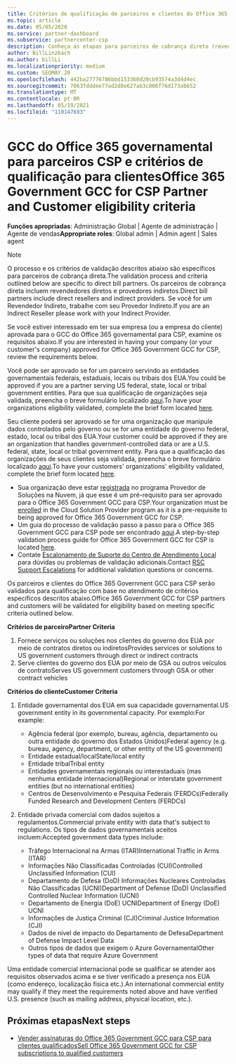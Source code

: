 ```yaml
---
title: Critérios de qualificação de parceiros e clientes do Office 365 Government GCC
ms.topic: article
ms.date: 05/05/2020
ms.service: partner-dashboard
ms.subservice: partnercenter-csp
description: Conheça as etapas para parceiros de cobrança direto (revendedores diretos, provedores indiretos) para validar parceiros e clientes para o GCC do Office 365 governamental para CSP.
author: BillLinzbach
ms.author: billLi
ms.localizationpriority: medium
ms.custom: SEOMAY.20
ms.openlocfilehash: 442ba27776786bbd153360d20cb93574a3d4d4ec
ms.sourcegitcommit: 7063fdddee77ad2d8e627ab3c806f76d173ab652
ms.translationtype: MT
ms.contentlocale: pt-BR
ms.lasthandoff: 05/19/2021
ms.locfileid: "110147693"
---
```

# <a name="office-365-government-gcc-for-csp-partner-and-customer-eligibility-criteria"></a><span data-ttu-id="7bbbb-103">GCC do Office 365 governamental para parceiros CSP e critérios de qualificação para clientes</span><span class="sxs-lookup"><span data-stu-id="7bbbb-103">Office 365 Government GCC for CSP Partner and Customer eligibility criteria</span></span> 

<span data-ttu-id="7bbbb-104">**Funções apropriadas**: Administração Global | Agente de administração | Agente de vendas</span><span class="sxs-lookup"><span data-stu-id="7bbbb-104">**Appropriate roles**: Global admin | Admin agent | Sales agent</span></span>

>[!NOTE]
><span data-ttu-id="7bbbb-105">O processo e os critérios de validação descritos abaixo são específicos para parceiros de cobrança direta.</span><span class="sxs-lookup"><span data-stu-id="7bbbb-105">The validation process and criteria outlined below are specific to direct bill partners.</span></span> <span data-ttu-id="7bbbb-106">Os parceiros de cobrança direta incluem revendedores diretos e provedores indiretos.</span><span class="sxs-lookup"><span data-stu-id="7bbbb-106">Direct bill partners include direct resellers and indirect providers.</span></span>  <span data-ttu-id="7bbbb-107">Se você for um Revendedor Indireto, trabalhe com seu Provedor Indireto.</span><span class="sxs-lookup"><span data-stu-id="7bbbb-107">If you are an Indirect Reseller please work with your Indirect Provider.</span></span>

<span data-ttu-id="7bbbb-108">Se você estiver interessado em ter sua empresa (ou a empresa do cliente) aprovada para o GCC do Office 365 governamental para CSP, examine os requisitos abaixo.</span><span class="sxs-lookup"><span data-stu-id="7bbbb-108">If you are interested in having your company (or your customer's company) approved for Office 365 Government GCC for CSP, review the requirements below.</span></span>

<span data-ttu-id="7bbbb-109">Você pode ser aprovado se for um parceiro servindo as entidades governamentais federais, estaduais, locais ou tribais dos EUA.</span><span class="sxs-lookup"><span data-stu-id="7bbbb-109">You could be approved if you are a partner serving US federal, state, local or tribal government entities.</span></span> <span data-ttu-id="7bbbb-110">Para que sua qualificação de organizações seja validada, preencha o breve formulário localizado [aqui](https://products.office.com/government/eligibility-validation?ReqType=CSPPartner).</span><span class="sxs-lookup"><span data-stu-id="7bbbb-110">To have your organizations eligibility validated, complete the brief form located [here](https://products.office.com/government/eligibility-validation?ReqType=CSPPartner).</span></span>

<span data-ttu-id="7bbbb-111">Seu cliente poderá ser aprovado se for uma organização que manipule dados controlados pelo governo ou se for uma entidade do governo federal, estado, local ou tribal dos EUA.</span><span class="sxs-lookup"><span data-stu-id="7bbbb-111">Your customer could be approved if they are an organization that handles government-controlled data or are a U.S. federal, state, local or tribal government entity.</span></span> <span data-ttu-id="7bbbb-112">Para que a qualificação das organizações de seus clientes seja validada, preencha o breve formulário localizado [aqui](https://products.office.com/government/eligibility-validation?ReqType=CSPCustomer).</span><span class="sxs-lookup"><span data-stu-id="7bbbb-112">To have your customers' organizations' eligibility validated, complete the brief form located [here](https://products.office.com/government/eligibility-validation?ReqType=CSPCustomer).</span></span> 

-   <span data-ttu-id="7bbbb-113">Sua organização deve estar [registrada](https://partnercenter.microsoft.com/partner/cloud-solution-provider) no programa Provedor de Soluções na Nuvem, já que esse é um pré-requisito para ser aprovado para o Office 365 Government GCC para CSP.</span><span class="sxs-lookup"><span data-stu-id="7bbbb-113">Your organization must be [enrolled](https://partnercenter.microsoft.com/partner/cloud-solution-provider) in the Cloud Solution Provider program as it is a pre-requisite to being approved for Office 365 Government GCC for CSP.</span></span>
-   <span data-ttu-id="7bbbb-114">Um guia do processo de validação passo a passo para o Office 365 Government GCC para CSP pode ser encontrado [aqui](https://go.microsoft.com/fwlink/?linkid=2007323).</span><span class="sxs-lookup"><span data-stu-id="7bbbb-114">A step-by-step validation process guide for Office 365 Government GCC for CSP is located [here](https://go.microsoft.com/fwlink/?linkid=2007323).</span></span>
-   <span data-ttu-id="7bbbb-115">Contate [Escalonamento de Suporte do Centro de Atendimento Local](mailto:usgcce@microsoft.com) para dúvidas ou problemas de validação adicionais.</span><span class="sxs-lookup"><span data-stu-id="7bbbb-115">Contact [RSC Support Escalations](mailto:usgcce@microsoft.com) for additional validation questions or concerns.</span></span>

<span data-ttu-id="7bbbb-116">Os parceiros e clientes do Office 365 Government GCC para CSP serão validados para qualificação com base no atendimento de critérios específicos descritos abaixo.</span><span class="sxs-lookup"><span data-stu-id="7bbbb-116">Office 365 Government GCC for CSP partners and customers will be validated for eligibility based on meeting specific criteria outlined below.</span></span>

<span data-ttu-id="7bbbb-117">**Critérios de parceiro**</span><span class="sxs-lookup"><span data-stu-id="7bbbb-117">**Partner Criteria**</span></span>
1.  <span data-ttu-id="7bbbb-118">Fornece serviços ou soluções nos clientes do governo dos EUA por meio de contratos diretos ou indiretos</span><span class="sxs-lookup"><span data-stu-id="7bbbb-118">Provides services or solutions to US government customers through direct or indirect contracts</span></span>
2.  <span data-ttu-id="7bbbb-119">Serve clientes do governo dos EUA por meio de GSA ou outros veículos de contrato</span><span class="sxs-lookup"><span data-stu-id="7bbbb-119">Serves US government customers through GSA or other contract vehicles</span></span>

<span data-ttu-id="7bbbb-120">**Critérios do cliente**</span><span class="sxs-lookup"><span data-stu-id="7bbbb-120">**Customer Criteria**</span></span>
1.  <span data-ttu-id="7bbbb-121">Entidade governamental dos EUA em sua capacidade governamental.</span><span class="sxs-lookup"><span data-stu-id="7bbbb-121">US government entity in its governmental capacity.</span></span> <span data-ttu-id="7bbbb-122">Por exemplo:</span><span class="sxs-lookup"><span data-stu-id="7bbbb-122">For example:</span></span>
 
    -  <span data-ttu-id="7bbbb-123">Agência federal (por exemplo, bureau, agência, departamento ou outra entidade do governo dos Estados Unidos)</span><span class="sxs-lookup"><span data-stu-id="7bbbb-123">Federal agency (e.g. bureau, agency, department, or other entity of the US government)</span></span>
    -   <span data-ttu-id="7bbbb-124">Entidade estadual/local</span><span class="sxs-lookup"><span data-stu-id="7bbbb-124">State/local entity</span></span> 
    -   <span data-ttu-id="7bbbb-125">Entidade tribal</span><span class="sxs-lookup"><span data-stu-id="7bbbb-125">Tribal entity</span></span>
    -   <span data-ttu-id="7bbbb-126">Entidades governamentais regionais ou interestaduais (mas nenhuma entidade internacional)</span><span class="sxs-lookup"><span data-stu-id="7bbbb-126">Regional or interstate government entities (but no international entities)</span></span>
    -   <span data-ttu-id="7bbbb-127">Centros de Desenvolvimento e Pesquisa Federais (FERDCs)</span><span class="sxs-lookup"><span data-stu-id="7bbbb-127">Federally Funded Research and Development Centers (FERDCs)</span></span>

2.  <span data-ttu-id="7bbbb-128">Entidade privada comercial com dados sujeitos a regulamentos.</span><span class="sxs-lookup"><span data-stu-id="7bbbb-128">Commercial private entity with data that's subject to regulations.</span></span> <span data-ttu-id="7bbbb-129">Os tipos de dados governamentais aceitos incluem:</span><span class="sxs-lookup"><span data-stu-id="7bbbb-129">Accepted government data types include:</span></span> 
    -   <span data-ttu-id="7bbbb-130">Tráfego Internacional na Armas (ITAR)</span><span class="sxs-lookup"><span data-stu-id="7bbbb-130">International Traffic in Arms (ITAR)</span></span>
    -   <span data-ttu-id="7bbbb-131">Informações Não Classificadas Controladas (CUI)</span><span class="sxs-lookup"><span data-stu-id="7bbbb-131">Controlled Unclassified Information (CUI)</span></span>
    -   <span data-ttu-id="7bbbb-132">Departamento de Defesa (DoD) Informações Nucleares Controladas Não Classificadas (UCNI)</span><span class="sxs-lookup"><span data-stu-id="7bbbb-132">Department of Defense (DoD) Unclassified Controlled Nuclear Information (UCNI)</span></span>
    -   <span data-ttu-id="7bbbb-133">Departamento de Energia (DoE) UCNI</span><span class="sxs-lookup"><span data-stu-id="7bbbb-133">Department of Energy (DoE) UCNI</span></span>
    -   <span data-ttu-id="7bbbb-134">Informações de Justiça Criminal (CJI)</span><span class="sxs-lookup"><span data-stu-id="7bbbb-134">Criminal Justice Information (CJI)</span></span>
    -   <span data-ttu-id="7bbbb-135">Dados de nível de impacto do Departamento de Defesa</span><span class="sxs-lookup"><span data-stu-id="7bbbb-135">Department of Defense Impact Level Data</span></span>
    -   <span data-ttu-id="7bbbb-136">Outros tipos de dados que exigem o Azure Governamental</span><span class="sxs-lookup"><span data-stu-id="7bbbb-136">Other types of data that require Azure Government</span></span>

<span data-ttu-id="7bbbb-137">Uma entidade comercial internacional pode se qualificar se atender aos requisitos observados acima e se tiver verificado a presença nos EUA (como endereço, localização física etc.).</span><span class="sxs-lookup"><span data-stu-id="7bbbb-137">An international commercial entity may qualify if they meet the requirements noted above and have verified U.S. presence (such as mailing address, physical location, etc.).</span></span>

## <a name="next-steps"></a><span data-ttu-id="7bbbb-138">Próximas etapas</span><span class="sxs-lookup"><span data-stu-id="7bbbb-138">Next steps</span></span>

- [<span data-ttu-id="7bbbb-139">Vender assinaturas do Office 365 Government GCC para CSP para clientes qualificados</span><span class="sxs-lookup"><span data-stu-id="7bbbb-139">Sell Office 365 Government GCC for CSP subscriptions to qualified customers</span></span>](csp-gcc-overview.md)